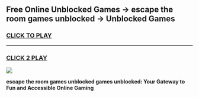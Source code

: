 
## Free Online Unblocked Games → escape the room games unblocked → Unblocked Games
<h3>
<a href="https://premium.freeplayer.one?title=escape_the_room_games_unblocked&ref=21F">CLICK TO PLAY</a></h3>
<hr>

<h3>
<a href="https://premium.freeplayer.one?title=escape_the_room_games_unblocked&ref=21F">CLICK 2 PLAY</a>
  
</h3>

<a href="https://premium.freeplayer.one?title=escape_the_room_games_unblocked&ref=21F/"><img src="https://clearcache.store/games.png"></a>


**escape the room games unblocked games unblocked: Your Gateway to Fun and Accessible Online Gaming**
